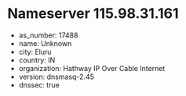 # Nameserver 115.98.31.161

* as_number: 17488
* name: Unknown
* city: Eluru
* country: IN
* organization: Hathway IP Over Cable Internet
* version: dnsmasq-2.45
* dnssec: true
